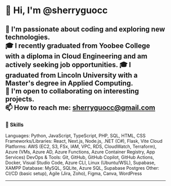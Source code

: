 # 👋 Hi, I'm @sherryguocc

👀 I'm passionate about coding and exploring new technologies.  
🎓 I recently graduated from Yoobee College with a diploma in Cloud Engineering and am actively seeking job opportunities.
🎓 I graduated from Lincoln University with a Master's degree in Applied Computing.  
🤝 I'm open to collaborating on interesting projects.  
📫 How to reach me: sherryguocc@gmail.com
---

### 🔧 Skills
Languages: Python, JavaScript, TypeScript, PHP, SQL, HTML, CSS
Frameworks/Libraries: React, Next.js, Node.js, .NET (C#), Flask, Vite
Cloud Platforms: AWS (EC2, S3, FSx, IAM, VPC, RDS, CloudWatch, Terraform), Azure (VMs, Azure AD, Azure Functions, Azure Container Registry, App Services)
DevOps & Tools: Git, GitHub, GitHub Copilot, GitHub Actions, Docker, Visual Studio Code, Azure CLI, Linux (Ubuntu/WSL), Supabase, XAMPP
Database: MySQL, SQLite, Azure SQL, Supabase Postgres
Other: CI/CD (basic setup), Agile (Jira, Zoho), Figma, Canva, WordPress

---

<!---
sherryguocc/sherryguocc is a ✨ special ✨ repository because its `README.md` (this file) appears on your GitHub profile.
You can click the Preview link to take a look at your changes.
--->
